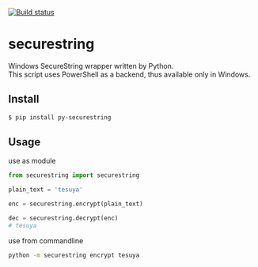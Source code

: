 [![Build status](https://ci.appveyor.com/api/projects/status/cxc3lbdi0hjv3x73?svg=true)](https://ci.appveyor.com/project/er28-0652/securestring)  

# securestring

Windows SecureString wrapper written by Python.  
This script uses PowerShell as a backend, thus available only in Windows.  

## Install
```bash
$ pip install py-securestring
```

## Usage

use as module

```python
from securestring import securestring

plain_text = 'tesuya'

enc = securestring.encrypt(plain_text)

dec = securestring.decrypt(enc)
# tesuya
```

use from commandline

```bash
python -m securestring encrypt tesuya
```